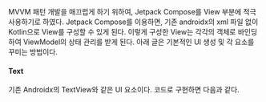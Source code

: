 MVVM 패턴 개발을 매끄럽게 하기 위하여, Jetpack Compose를 View 부분에 적극 사용하기로 하였다. Jetpack Compose를 이용하면, 기존 androidx의 xml 파일 없이 Kotlin으로 View를 구성할 수 있게 된다.
이렇게 구성한 View는 각각의 객체로 바인딩하여 ViewModel의 상태 관리를 받게 된다. 아래 글은 기본적인 UI 생성 및 각 요소를 꾸미는 방법이다.

#### Text
기존 Androidx의 TextView와 같은 UI 요소이다. 코드로 구현하면 다음과 같다.
```

```